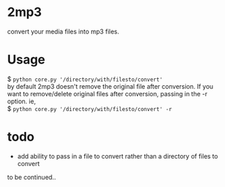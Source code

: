 # 2mp3       

convert your media files into mp3 files.


# Usage

$ `python core.py '/directory/with/filesto/convert'`        
by default 2mp3 doesn't remove the original file after conversion. If you want to remove/delete original files after conversion, passing in the -r option. ie,          
$ `python core.py '/directory/with/filesto/convert' -r`  


# todo
* add ability to pass in a file to convert rather than a directory of files to convert

to be continued..
